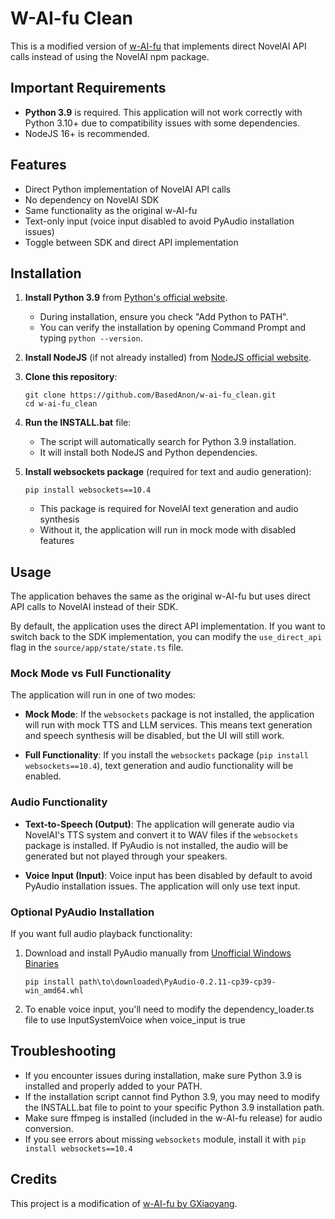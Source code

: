 # W-AI-fu Clean

This is a modified version of [w-AI-fu](https://github.com/GXiaoyang/w-AI-fu_v2) that implements direct NovelAI API calls instead of using the NovelAI npm package.

## Important Requirements

- **Python 3.9** is required. This application will not work correctly with Python 3.10+ due to compatibility issues with some dependencies.
- NodeJS 16+ is recommended.

## Features

- Direct Python implementation of NovelAI API calls
- No dependency on NovelAI SDK
- Same functionality as the original w-AI-fu
- Text-only input (voice input disabled to avoid PyAudio installation issues)
- Toggle between SDK and direct API implementation

## Installation

1. **Install Python 3.9** from [Python's official website](https://www.python.org/downloads/release/python-3913/).
   - During installation, ensure you check "Add Python to PATH".
   - You can verify the installation by opening Command Prompt and typing `python --version`.

2. **Install NodeJS** (if not already installed) from [NodeJS official website](https://nodejs.org/).

3. **Clone this repository**:
   ```
   git clone https://github.com/BasedAnon/w-ai-fu_clean.git
   cd w-ai-fu_clean
   ```

4. **Run the INSTALL.bat** file:
   - The script will automatically search for Python 3.9 installation.
   - It will install both NodeJS and Python dependencies.

5. **Install websockets package** (required for text and audio generation):
   ```
   pip install websockets==10.4
   ```
   - This package is required for NovelAI text generation and audio synthesis
   - Without it, the application will run in mock mode with disabled features

## Usage

The application behaves the same as the original w-AI-fu but uses direct API calls to NovelAI instead of their SDK.

By default, the application uses the direct API implementation. If you want to switch back to the SDK implementation, you can modify the `use_direct_api` flag in the `source/app/state/state.ts` file.

### Mock Mode vs Full Functionality

The application will run in one of two modes:

- **Mock Mode**: If the `websockets` package is not installed, the application will run with mock TTS and LLM services. This means text generation and speech synthesis will be disabled, but the UI will still work.

- **Full Functionality**: If you install the `websockets` package (`pip install websockets==10.4`), text generation and audio functionality will be enabled.

### Audio Functionality

- **Text-to-Speech (Output)**: The application will generate audio via NovelAI's TTS system and convert it to WAV files if the `websockets` package is installed. If PyAudio is not installed, the audio will be generated but not played through your speakers.

- **Voice Input (Input)**: Voice input has been disabled by default to avoid PyAudio installation issues. The application will only use text input.

### Optional PyAudio Installation

If you want full audio playback functionality:

1. Download and install PyAudio manually from [Unofficial Windows Binaries](https://www.lfd.uci.edu/~gohlke/pythonlibs/#pyaudio)
   ```
   pip install path\to\downloaded\PyAudio-0.2.11-cp39-cp39-win_amd64.whl
   ```
2. To enable voice input, you'll need to modify the dependency_loader.ts file to use InputSystemVoice when voice_input is true

## Troubleshooting

- If you encounter issues during installation, make sure Python 3.9 is installed and properly added to your PATH.
- If the installation script cannot find Python 3.9, you may need to modify the INSTALL.bat file to point to your specific Python 3.9 installation path.
- Make sure ffmpeg is installed (included in the w-AI-fu release) for audio conversion.
- If you see errors about missing `websockets` module, install it with `pip install websockets==10.4`

## Credits

This project is a modification of [w-AI-fu by GXiaoyang](https://github.com/GXiaoyang/w-AI-fu_v2).
